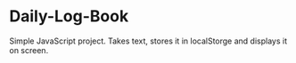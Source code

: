 # Daily-Log-Book

Simple JavaScript project.
Takes text, stores it in localStorge and displays it on screen.
